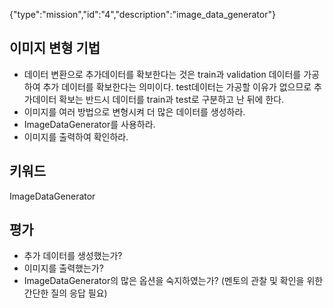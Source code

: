 {"type":"mission","id":"4","description":"image_data_generator"}
## 이미지 변형 기법
* 데이터 변환으로 추가데이터를 확보한다는 것은 train과 validation 데이터를 가공하여 추가 데이터를 확보한다는 의미이다.
test데이터는 가공할 이유가 없으므로 추가데이터 확보는 반드시 데이터를 train과 test로 구분하고 난 뒤에 한다.
* 이미지를 여러 방법으로 변형시켜 더 많은 데이터를 생성하라.
* ImageDataGenerator를 사용하라.
* 이미지를 출력하여 확인하라.
## 키워드
ImageDataGenerator
## 평가
* 추가 데이터를 생성했는가?
* 이미지를 출력했는가?
* ImageDataGenerator의 많은 옵션을 숙지하였는가? (멘토의 관찰 및 확인을 위한 간단한 질의 응답 필요)
